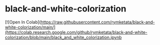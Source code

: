 # black-and-white-colorization
[![Open In Colab](https://raw.githubusercontent.com/rymketata/black-and-white-colorization/main/](https://colab.research.google.com/github/rymketata/black-and-white-colorization/blob/main/black_and_white_colorization.ipynb

